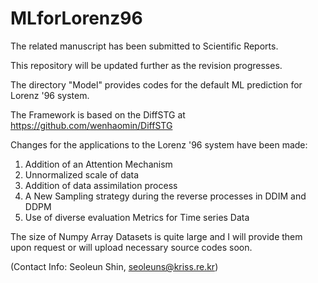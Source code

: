 # MLforLorenz96

The related manuscript has been submitted to Scientific Reports.

This repository will be updated further as the revision progresses.

The directory "Model" provides codes for the default ML prediction for Lorenz '96 system.

The Framework is based on the DiffSTG at https://github.com/wenhaomin/DiffSTG

Changes for the applications to the Lorenz '96 system have been made:

1. Addition of an Attention Mechanism 
2. Unnormalized scale of data
3. Addition of data assimilation process
4. A New Sampling strategy during the reverse processes in DDIM and DDPM 
5. Use of diverse evaluation Metrics for Time series Data

The size of Numpy Array Datasets is quite large and I will provide them upon request or will upload necessary source codes soon.

(Contact Info: Seoleun Shin, seoleuns@kriss.re.kr)

